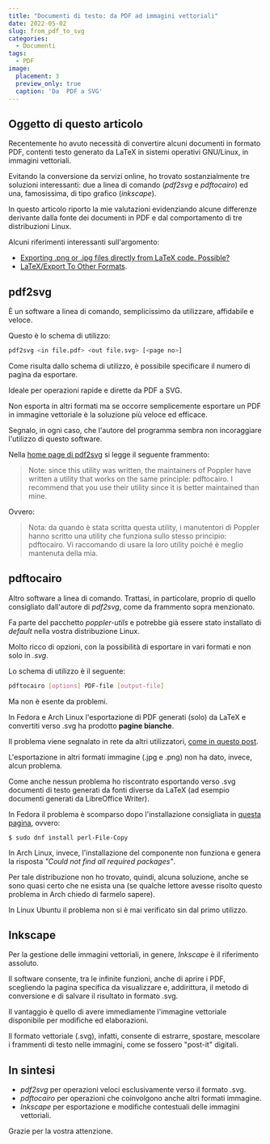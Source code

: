 ```yaml
---
title: "Documenti di testo: da PDF ad immagini vettoriali"
date: 2022-05-02
slug: from_pdf_to_svg
categories:
  - Documenti
tags:
  - PDF
image:
  placement: 3
  preview_only: true
  caption: 'Da  PDF a SVG'
---
```




## Oggetto di questo articolo

Recentemente ho avuto necessità di convertire alcuni documenti in formato PDF,  contenti testo generato da LaTeX in sistemi operativi GNU/Linux, in immagini vettoriali.

Evitando la conversione da servizi online, ho trovato sostanzialmente tre soluzioni interessanti: due a linea di comando (_pdf2svg_ e _pdftocairo_) ed una, famosissima, di tipo grafico (_inkscape_).

In questo articolo riporto la mie valutazioni evidenziando alcune differenze derivante dalla  fonte dei documenti in PDF e dal comportamento di  tre distribuzioni Linux.

Alcuni riferimenti interessanti sull'argomento: 
- [Exporting .png or .jpg files directly from LaTeX code. Possible?](https://tex.stackexchange.com/questions/222870/exporting-png-or-jpg-files-directly-from-latex-code-possible)
-  [LaTeX/Export To Other Formats](https://en.wikibooks.org/wiki/LaTeX/Export_To_Other_Formats#Convert_to_image_formats).

## pdf2svg

È un software a linea di comando, semplicissimo da utilizzare, affidabile e veloce.

Questo è lo schema di utilizzo: 

```bash
pdf2svg <in file.pdf> <out file.svg> [<page no>]
```

Come risulta dallo schema di utilizzo, è possibile specificare il numero di pagina da esportare.

Ideale per  operazioni rapide e dirette da PDF a SVG.

Non esporta in altri formati ma se occorre semplicemente esportare un PDF in immagine vettoriale è la soluzione più veloce ed efficace.



Segnalo, in ogni caso, che l'autore del programma sembra non incoraggiare l'utilizzo di questo software.

Nella   [home page di pdf2svg](http://cityinthesky.co.uk/opensource/pdf2svg/) si legge il seguente frammento:

>Note: since this utility was written, the maintainers of Poppler have written a utility that works on the same principle: pdftocairo. I recommend that you use their utility since it is better maintained than mine.

Ovvero:

>Nota: da quando è stata scritta questa utility, i manutentori di Poppler hanno scritto una utility che funziona sullo stesso principio: pdftocairo. Vi raccomando di usare la loro utility poiché è meglio mantenuta della mia.

## pdftocairo

Altro software a linea di comando. Trattasi, in particolare, proprio di quello consigliato dall'autore di _pdf2svg_, come da frammento sopra menzionato.

Fa parte del pacchetto *poppler-utils* e potrebbe già essere stato installato di _default_  nella vostra distribuzione Linux.

Molto ricco di opzioni, con la possibilità di esportare in vari formati e non solo in _.svg_.

Lo schema di utilizzo è il seguente:

```bash
pdftocairo [options] PDF-file [output-file]
```

Ma non è esente da problemi.

In Fedora e Arch Linux l'esportazione di PDF generati (solo) da LaTeX e convertiti verso .svg ha prodotto  **pagine bianche**.

Il problema viene segnalato in rete  da altri utilizzatori,  [come in questo post](https://gitlab.freedesktop.org/poppler/poppler/-/issues/226).

L'esportazione in altri  formati immagine (.jpg e .png) non ha dato, invece, alcun problema.

Come anche nessun problema ho riscontrato esportando  verso .svg  documenti di testo generati da fonti diverse da LaTeX (ad esempio documenti generati da LibreOffice Writer).

In Fedora il problema è scomparso  dopo l'installazione  consigliata in [questa pagina](https://tug.org/pipermail/tex-live/2021-January/046403.html), ovvero:

`$ sudo dnf install perl-File-Copy`

In Arch Linux, invece,  l'installazione del componente non funziona e genera la risposta *"Could not find all required packages"*.

Per tale distribuzione non ho trovato, quindi, alcuna soluzione, anche se sono quasi certo che ne esista una (se qualche lettore avesse risolto questo problema in Arch chiedo di farmelo sapere).

In Linux Ubuntu il problema non si è mai verificato sin dal primo utilizzo.


## Inkscape

Per la gestione delle immagini vettoriali, in genere, _Inkscape_ è il riferimento assoluto.

Il software consente, tra le infinite funzioni, anche di aprire i PDF, scegliendo la  pagina specifica da visualizzare e, addirittura, il metodo di conversione  e di salvare il risultato in formato .svg.

Il vantaggio è  quello di avere immediamente l'immagine vettoriale disponibile per modifiche ed elaborazioni.



Il formato vettoriale (.svg), infatti, consente  di estrarre, spostare, mescolare i frammenti di testo nelle immagini, come se fossero  "post-it" digitali.

## In sintesi

- _pdf2svg_ per operazioni veloci esclusivamente verso il formato .svg.
- _pdftocairo_ per operazioni che coinvolgono anche altri formati immagine.
- _Inkscape_ per esportazione e modifiche contestuali delle immagini vettoriali.

Grazie per la vostra attenzione.

